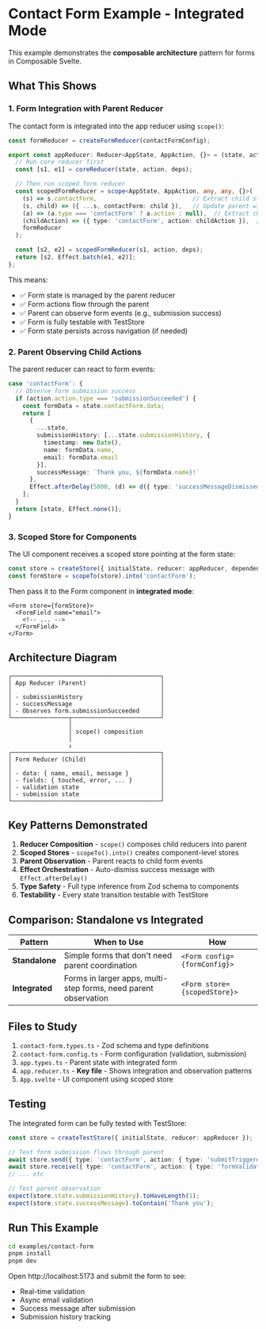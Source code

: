# Contact Form Example - Integrated Mode

This example demonstrates the **composable architecture** pattern for forms in Composable Svelte.

## What This Shows

### 1. Form Integration with Parent Reducer

The contact form is integrated into the app reducer using `scope()`:

```typescript
const formReducer = createFormReducer(contactFormConfig);

export const appReducer: Reducer<AppState, AppAction, {}> = (state, action, deps) => {
  // Run core reducer first
  const [s1, e1] = coreReducer(state, action, deps);

  // Then run scoped form reducer
  const scopedFormReducer = scope<AppState, AppAction, any, any, {}>(
    (s) => s.contactForm,                           // Extract child state
    (s, child) => ({ ...s, contactForm: child }),   // Update parent with child
    (a) => (a.type === 'contactForm' ? a.action : null),  // Extract child action
    (childAction) => ({ type: 'contactForm', action: childAction }),  // Wrap child action
    formReducer
  );

  const [s2, e2] = scopedFormReducer(s1, action, deps);
  return [s2, Effect.batch(e1, e2)];
};
```

This means:
- ✅ Form state is managed by the parent reducer
- ✅ Form actions flow through the parent
- ✅ Parent can observe form events (e.g., submission success)
- ✅ Form is fully testable with TestStore
- ✅ Form state persists across navigation (if needed)

### 2. Parent Observing Child Actions

The parent reducer can react to form events:

```typescript
case 'contactForm': {
  // Observe form submission success
  if (action.action.type === 'submissionSucceeded') {
    const formData = state.contactForm.data;
    return [
      {
        ...state,
        submissionHistory: [...state.submissionHistory, {
          timestamp: new Date(),
          name: formData.name,
          email: formData.email
        }],
        successMessage: `Thank you, ${formData.name}!`
      },
      Effect.afterDelay(5000, (d) => d({ type: 'successMessageDismissed' }))
    ];
  }
  return [state, Effect.none()];
}
```

### 3. Scoped Store for Components

The UI component receives a scoped store pointing at the form state:

```typescript
const store = createStore({ initialState, reducer: appReducer, dependencies: {} });
const formStore = scopeTo(store).into('contactForm');
```

Then pass it to the Form component in **integrated mode**:

```svelte
<Form store={formStore}>
  <FormField name="email">
    <!-- ... -->
  </FormField>
</Form>
```

## Architecture Diagram

```
┌──────────────────────────────────────────┐
│ App Reducer (Parent)                     │
│                                          │
│ - submissionHistory                      │
│ - successMessage                         │
│ - Observes form.submissionSucceeded      │
└────────────────┬─────────────────────────┘
                 │
                 │ scope() composition
                 │
                 ↓
┌──────────────────────────────────────────┐
│ Form Reducer (Child)                     │
│                                          │
│ - data: { name, email, message }         │
│ - fields: { touched, error, ... }        │
│ - validation state                       │
│ - submission state                       │
└──────────────────────────────────────────┘
```

## Key Patterns Demonstrated

1. **Reducer Composition** - `scope()` composes child reducers into parent
2. **Scoped Stores** - `scopeTo().into()` creates component-level stores
3. **Parent Observation** - Parent reacts to child form events
4. **Effect Orchestration** - Auto-dismiss success message with `Effect.afterDelay()`
5. **Type Safety** - Full type inference from Zod schema to components
6. **Testability** - Every state transition testable with TestStore

## Comparison: Standalone vs Integrated

| Pattern | When to Use | How |
|---------|-------------|-----|
| **Standalone** | Simple forms that don't need parent coordination | `<Form config={formConfig}>` |
| **Integrated** | Forms in larger apps, multi-step forms, need parent observation | `<Form store={scopedStore}>` |

## Files to Study

1. `contact-form.types.ts` - Zod schema and type definitions
2. `contact-form.config.ts` - Form configuration (validation, submission)
3. `app.types.ts` - Parent state with integrated form
4. `app.reducer.ts` - **Key file** - Shows integration and observation patterns
5. `App.svelte` - UI component using scoped store

## Testing

The integrated form can be fully tested with TestStore:

```typescript
const store = createTestStore({ initialState, reducer: appReducer });

// Test form submission flows through parent
await store.send({ type: 'contactForm', action: { type: 'submitTriggered' } });
await store.receive({ type: 'contactForm', action: { type: 'formValidationStarted' } });
// ... etc

// Test parent observation
expect(store.state.submissionHistory).toHaveLength(1);
expect(store.state.successMessage).toContain('Thank you');
```

## Run This Example

```bash
cd examples/contact-form
pnpm install
pnpm dev
```

Open http://localhost:5173 and submit the form to see:
- Real-time validation
- Async email validation
- Success message after submission
- Submission history tracking
